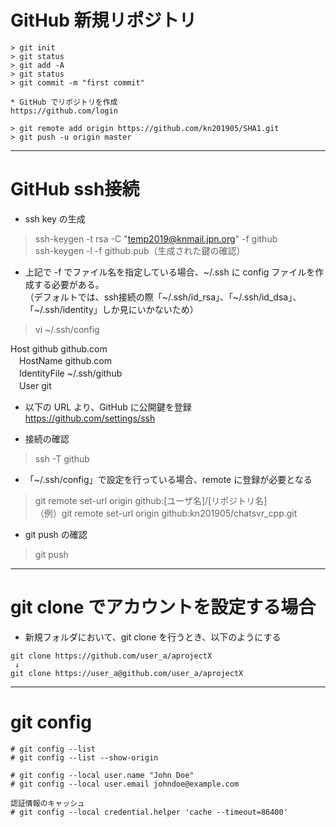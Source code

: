 
# GitHub 新規リポジトリ  

```
> git init  
> git status  
> git add -A  
> git status  
> git commit -m "first commit"

* GitHub でリポジトリを作成  
https://github.com/login  

> git remote add origin https://github.com/kn201905/SHA1.git  
> git push -u origin master  
```

---
# GitHub ssh接続  
* ssh key の生成  
> ssh-keygen -t rsa -C "temp2019@knmail.jpn.org" -f github  
> ssh-keygen -l -f github.pub（生成された鍵の確認）  

* 上記で -f でファイル名を指定している場合、\~/.ssh に config ファイルを作成する必要がある。  
（デフォルトでは、ssh接続の際「\~/.ssh/id_rsa」、「\~/.ssh/id_dsa」、「\~/.ssh/identity」しか見にいかないため）  
>  vi ~/.ssh/config  

Host github github.com  
　HostName github.com  
　IdentityFile ~/.ssh/github  
　User git  

* 以下の URL より、GitHub に公開鍵を登録  
https://github.com/settings/ssh  

* 接続の確認  
> ssh -T github  

* 「~/.ssh/config」で設定を行っている場合、remote に登録が必要となる  
> git remote set-url origin github:[ユーザ名]/[リポジトリ名]  
（例）git remote set-url origin github:kn201905/chatsvr_cpp.git  

* git push の確認  
> git push  

---
# git clone でアカウントを設定する場合

* 新規フォルダにおいて、git clone を行うとき、以下のようにする

```
git clone https://github.com/user_a/aprojectX
 ↓
git clone https://user_a@github.com/user_a/aprojectX
```

---
# git config
```
# git config --list
# git config --list --show-origin

# git config --local user.name "John Doe"
# git config --local user.email johndoe@example.com

認証情報のキャッシュ
# git config --local credential.helper 'cache --timeout=86400'
```
